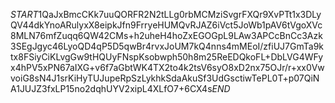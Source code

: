 $START$1QaJxBmcCKk7uuQORFR2N2tLLg0rbMCMziSvgrFXQr9XvPTt1x3DLyQV44dkYnoARulyxX8eipkJfn9FrryeHUMQvRJAZ6iVct5JoWb1pAV6tVgoXVc8MLN76mfZuqq6QW42CMs+h2uheH4hoZxEGOGpL9LAw3APCcBnCc3Azk3SEgJgyc46LyoQD4qP5D5qwBr4rvxJoUM7kQ4nns4mMEoI/zfiUJ7GmTa9ktx8FSiyCiKLvgGw9tHQUyFNspKsobwph50h8m25ReEDQkoFL+DbLVG4WFyx4hPV5xPN67aIXG+v6f7aGbtWK4TX2to4k2tsV6syO8xD2nx75OJr/r+xx0VwvoiG8sN4J1srKiHyTUJupeRpSzLykhkSdaAkuSf3UdGsctiwTePL0T+p07QiNA1JUJZ3fxLP15no2dqhUYV2xipL4XLfO7+6CX4s$END$